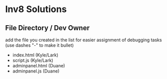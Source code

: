 # Inv8 Solutions

## File Directory / Dev Owner

add the file you created in the list for easier assignment of debugging tasks (use dashes "-" to make it bullet)
- index.html (Kyle/Lark)
- script.js (Kyle/Lark)
- adminpanel.html (Duane)
- adminpanel.js (Duane)
